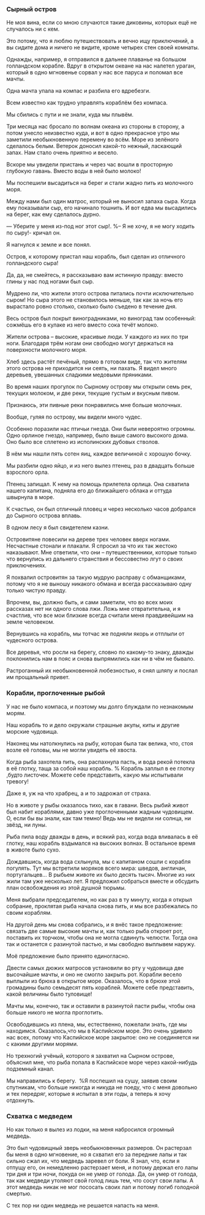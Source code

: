 ### Сырный остров

Не моя вина, если со мною случаются такие диковины, которых ещё не случалось ни с кем.

Это потому, что я люблю путешествовать и вечно ищу приключений, а вы сидите дома и ничего не видите, кроме четырех стен своей комнаты.

Однажды, например, я отправился в дальнее плаванье на большом голландском корабле.
Вдруг в открытом океане на нас налетел ураган, который в одно мгновенье сорвал у нас все паруса и поломал все мачты.

Одна мачта упала на компас и разбила его вдребезги.

Всем известно как трудно управлять кораблём без компаса.

Мы сбились с пути и не знали, куда мы плывём.

Три месяца нас бросало по волнам океана из стороны в сторону, а потом унесло неизвестно куда, и вот в одно прекрасное утро мы заметили необыкновенную перемену во всём.
Море из зелёного сделалось белым.
Ветерок доносил какой-то нежный, ласкающий запах.
Нам стало очень приятно и весело.

Вскоре мы увидели пристань и через час вошли в просторную глубокую гавань.
Вместо воды в ней было молоко!

Мы поспешили высадиться на берег и стали жадно пить из молочного моря.

Между нами был один матрос, который не выносил запаха сыра.
Когда ему показывали сыр, его начинало тошнить.
И вот едва мы высадились на берег, как ему сделалось дурно.


— Уберите у меня из-под ног этот сыр!.
%– Я не хочу, я не могу ходить по сыру!- кричал он.

Я нагнулся к земле и все понял.

Остров, к которому пристал наш корабль, был сделан из отличного голландского сыра!

Да, да, не смейтесь, я рассказываю вам истинную правду: вместо глины у нас под ногами был сыр.

Мудрено ли, что жители этого острова питались почти исключительно сыром!
Но сыра этого не становилось меньше, так как за ночь его вырастало ровно столько, сколько было съедено в течение дня.

Весь остров был покрыт виноградниками, но виноград там особенный: сожмёшь его в кулаке из него вместо сока течёт молоко.

Жители острова – высокие, красивые люди.
У каждого из них по три ноги.
Благодаря трём ногам они свободно могут держаться на поверхности молочного моря.

Хлеб здесь растёт печёный, прямо в готовом виде, так что жителям этого острова не приходится ни сеять, ни пахать.
Я видел много деревьев, увешанных сладкими медовыми пряниками.

Во время наших прогулок по Сырному острову мы открыли семь рек, текущих молоком, и две реки, текущие густым и вкусным пивом.

Признаюсь, эти пивные реки понравились мне больше молочных.

Вообще, гуляя по острову, мы видели много чудес.

Особенно поразили нас птичьи гнезда.
Они были невероятно огромны.
Одно орлиное гнездо, например, было выше самого высокого дома.
Оно было все сплетено из исполинских дубовых стволов.

В нём мы нашли пять сотен яиц, каждое величиной с хорошую бочку.

Мы разбили одно яйцо, и из него вылез птенец, раз в двадцать больше взрослого орла.

Птенец запищал.
К нему на помощь прилетела орлица.
Она схватила нашего капитана, подняла его до ближайшего облака и оттуда швырнула в море.

К счастью, он был отличный пловец и через несколько часов добрался до Сырного острова вплавь.

В одном лесу я был свидетелем казни.

Островитяне повесили на дереве трех человек вверх ногами.
Несчастные стонали и плакали.
Я спросил за что их так жестоко наказывают.
Мне ответили, что они – путешественники, которые только что вернулись из дальнего странствия и бессовестно лгут о своих приключениях.

Я похвалил островитян за такую мудрую расправу с обманщиками, потому что я не выношу никакого обмана и всегда рассказываю одну только чистую правду.

Впрочем, вы, должно быть, и сами заметили, что во всех моих рассказах нет ни одного слова лжи.
Ложь мне отвратительна, и я счастлив, что все мои близкие всегда считали меня правдивейшим на земле человеком.

Вернувшись на корабль, мы тотчас же подняли якорь и отплыли от чудесного острова.

Все деревья, что росли на берегу, словно по какому-то знаку, дважды поклонились нам в пояс и снова выпрямились как ни в чём не бывало.

Растроганный их необыкновенной любезностью, я снял шляпу и послал им прощальный привет.



### Корабли, проглоченные рыбой

У нас не было компаса, и поэтому мы долго блуждали по незнакомым морям.

Наш корабль то и дело окружали страшные акулы, киты и другие морские чудовища.

Наконец мы натолкнулись на рыбу, которая была так велика, что, стоя возле её головы, мы не могли увидеть её хвоста.

Когда рыба захотела пить, она распахнула пасть, и вода рекой потекла в её глотку, таща за собой наш корабль.
% Корабль заплыл в ее глотку ,будто листочек.
Можете себе представить, какую мы испытывали тревогу!

Даже я, уж на что храбрец, а и то задрожал от страха.

Но в животе у рыбы оказалось тихо, как в гавани.
Весь рыбий живот был набит кораблями, давно уже проглоченными жадным чудовищем.
О, если бы вы знали, как там темно!
Ведь мы не видели ни солнца, ни звёзд, ни луны.

Рыба пила воду дважды в день, и всякий раз, когда вода вливалась в её глотку, наш корабль вздымался на высоких волнах.
В остальное время в животе было сухо.

Дождавшись, когда вода схлынула, мы с капитаном сошли с корабля погулять.
Тут мы встретили моряков всего мира: шведов, англичан, португальцев…
В рыбьем животе их было десять тысяч.
Многие из них жили там уже несколько лет.
Я предложил собраться вместе и обсудить план освобождения из этой душной тюрьмы.

Меня выбрали председателем, но как раз в ту минуту, когда я открыл собрание, проклятая рыба начала снова пить, и мы все разбежались по своим кораблям.

На другой день мы снова собрались, и я внёс такое предложение: связать две самые высокие мачты и, как только рыба откроет рот, поставить их торчком, чтобы она не могла сдвинуть челюсти.
Тогда она так и останется с разинутой пастью, и мы свободно выплывем наружу.

Моё предложение было принято единогласно.

Двести самых дюжих матросов установили во рту у чудовища две высочайшие мачты, и оно не смогло закрыть рот.
Корабли весело выплыли из брюха в открытое море.
Оказалось, что в брюхе этой громадины было семьдесят пять кораблей.
Можете себе представить, какой величины было туловище!

Мачты мы, конечно, так и оставили в разинутой пасти рыбы, чтобы она больше никого не могла проглотить.

Освободившись из плена, мы, естественно, пожелали знать, где мы находимся.
Оказалось,что мы в Каспийском море.
Это очень удивило нас всех, потому что Каспийское море закрытое: оно не соединяется ни с какими другими морями.

Но трехногий учёный, которого я захватил на Сырном острове, объяснил мне, что рыба попала в Каспийское море через какой-нибудь подземный канал.

Мы направились к берегу.
 %Я поспешил на сушу, заявив своим спутникам, что больше никогда и никуда не поеду, что с меня довольно и тех передряг, которые я испытал в эти годы, а теперь я хочу отдохнуть.

### Схватка с медведем

Но как только я вылез из лодки, на меня набросился огромный медведь.

Это был чудовищный зверь необыкновенных размеров.
Он растерзал бы меня в одно мгновение, но я схватил его за передние лапы и так сильно сжал их, что медведь заревел от боли.
Я знал, что, если я отпущу его, он немедленно растерзает меня, и потому держал его лапы три дня и три ночи, покуда он не умер от голода.
Да, он умер от голода, так как медведи утоляют свой голод лишь тем, что сосут свои лапы.
А этот медведь никак не мог пососать своих лап и потому погиб голодной смертью.

С тех пор ни один медведь не решается напасть на меня.
